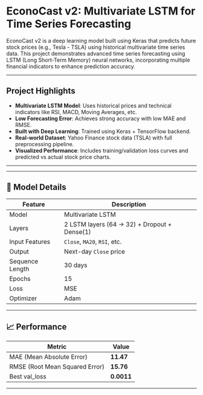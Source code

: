 # EconoCast v2: Multivariate LSTM for Time Series Forecasting

EconoCast v2 is a deep learning model built using Keras that predicts future stock prices (e.g., Tesla - TSLA) using historical multivariate time series data. This project demonstrates advanced time series forecasting using LSTM (Long Short-Term Memory) neural networks, incorporating multiple financial indicators to enhance prediction accuracy.

---

## Project Highlights

- **Multivariate LSTM Model**: Uses historical prices and technical indicators like RSI, MACD, Moving Averages, etc.
- **Low Forecasting Error**: Achieves strong accuracy with low MAE and RMSE.
- **Built with Deep Learning**: Trained using Keras + TensorFlow backend.
- **Real-world Dataset**: Yahoo Finance stock data (TSLA) with full preprocessing pipeline.
- **Visualized Performance**: Includes training/validation loss curves and predicted vs actual stock price charts.

---

---

## 🔢 Model Details

| Feature | Description |
|--------|-------------|
| Model  | Multivariate LSTM |
| Layers | 2 LSTM layers (64 → 32) + Dropout + Dense(1) |
| Input Features | `Close`, `MA20`, `RSI`, etc. |
| Output | Next-day `Close` price |
| Sequence Length | 30 days |
| Epochs | 15 |
| Loss | MSE |
| Optimizer | Adam |

---

## 📈 Performance

| Metric | Value |
|--------|-------|
| MAE (Mean Absolute Error) | **11.47** |
| RMSE (Root Mean Squared Error) | **15.76** |
| Best val_loss | **0.0011** |

---


